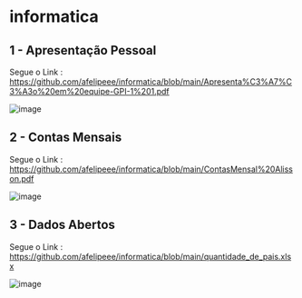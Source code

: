 # informatica

## 1 - Apresentação Pessoal

Segue o Link : https://github.com/afelipeee/informatica/blob/main/Apresenta%C3%A7%C3%A3o%20em%20equipe-GPI-1%201.pdf

![image](https://github.com/user-attachments/assets/38bca6da-e13e-42cb-b4df-7fbfd8a581d1)

## 2 - Contas Mensais

Segue o Link : https://github.com/afelipeee/informatica/blob/main/ContasMensal%20Alisson.pdf

![image](https://github.com/user-attachments/assets/61b318b4-9736-4f29-8896-86a652661688)

## 3 - Dados Abertos

Segue o Link : https://github.com/afelipeee/informatica/blob/main/quantidade_de_pais.xlsx

![image](https://github.com/user-attachments/assets/2653bd76-f8b1-443d-98e1-91388c589106)



